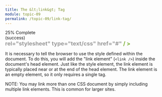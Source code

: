 ```yaml
---
title: The &lt;link&gt; Tag
module: topic-09
permalink: /topic-09/link-tag/
---
```


<div class="divider-heading"></div>

<div class="panel panel-success">
  <div class="progress" style="margin-bottom: 0; border-bottom-left-radius: 0; border-bottom-right-radius: 0;">
    <div class="progress-bar progress-bar-success progress-bar-striped" role="progressbar" aria-valuenow="25" aria-valuemin="0" aria-valuemax="100" style="width: 25%">
      <span class="sr-only">25% Complete (success)</span>
    </div>
  </div>
  <div class="panel-body">
    <p style="font-size: large; margin: 0;"><span style="color: #79AF33; font-weight: bold;"><link</span> <span style="color: #999">rel="stylesheet" type="text/css" href="#"</span> <span style="color: #79AF33; font-weight: bold;">/ ></span></p>
  </div>
</div>

It is necessary to tell the browser to use the style defined within the document. To do this, you will add the "link element" (`<link />`) inside the document's head element. Just like the style element, the link element is typically placed near or at the end of the head element. The link element is an empty element, so it only requires a single tag.

<span class="label label-info">NOTE:</span> You may link more than one CSS document by simply including multiple link elements. This is common for larger sites.
